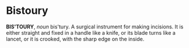 # Bistoury

**BIS'TOURY**, _noun_ bis'tury. A surgical instrument for making incisions. It is either straight and fixed in a handle like a knife, or its blade turns like a lancet, or it is crooked, with the sharp edge on the inside.